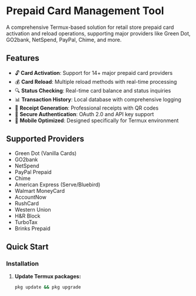 
# Prepaid Card Management Tool

A comprehensive Termux-based solution for retail store prepaid card activation and reload operations, supporting major providers like Green Dot, GO2bank, NetSpend, PayPal, Chime, and more.

## Features

- 🔓 **Card Activation**: Support for 14+ major prepaid card providers
- 💰 **Card Reload**: Multiple reload methods with real-time processing
- 🔍 **Status Checking**: Real-time card balance and status inquiries
- 📊 **Transaction History**: Local database with comprehensive logging
- 🧾 **Receipt Generation**: Professional receipts with QR codes
- 🔐 **Secure Authentication**: OAuth 2.0 and API key support
- 📱 **Mobile Optimized**: Designed specifically for Termux environment

## Supported Providers

- Green Dot (Vanilla Cards)
- GO2bank
- NetSpend
- PayPal Prepaid
- Chime
- American Express (Serve/Bluebird)
- Walmart MoneyCard
- AccountNow
- RushCard
- Western Union
- H&R Block
- TurboTax
- Brinks Prepaid

## Quick Start

### Installation

1. **Update Termux packages:**
   ```bash
   pkg update && pkg upgrade
